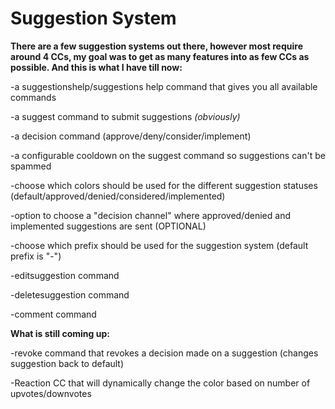 # Suggestion System

**There are a few suggestion systems out there, however most require around 4 CCs, my goal was to get as many features into as few CCs as possible. And this is what I have till now:**

-a suggestionshelp/suggestions help command that gives you all available commands

-a suggest command to submit suggestions *(obviously)*

-a decision command (approve/deny/consider/implement)

-a configurable cooldown on the suggest command so suggestions can't be spammed

-choose which colors should be used for the different suggestion statuses (default/approved/denied/considered/implemented)

-option to choose a "decision channel" where approved/denied and implemented suggestions are sent (OPTIONAL)

-choose which prefix should be used for the suggestion system (default prefix is "-")

-editsuggestion command

-deletesuggestion command

-comment command

**What is still coming up:**

-revoke command that revokes a decision made on a suggestion (changes suggestion back to default)

-Reaction CC that will dynamically change the color based on number of upvotes/downvotes
